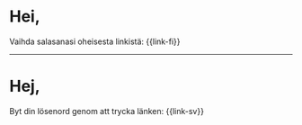 # Hei,

Vaihda salasanasi oheisesta linkist&auml;: {{link-fi}}

---

# Hej,

Byt din l&ouml;senord genom att trycka l&auml;nken: {{link-sv}}
